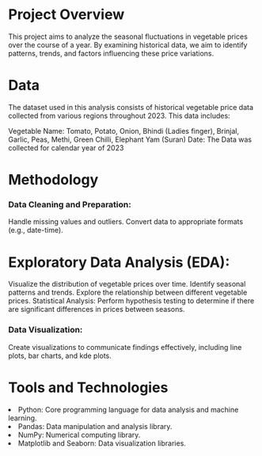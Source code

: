 # Project Overview
This project aims to analyze the seasonal fluctuations in vegetable prices over the course of a year. By examining historical data, we aim to identify patterns, trends, and factors influencing these price variations.

# Data
The dataset used in this analysis consists of historical vegetable price data collected from various regions throughout 2023. This data includes:

Vegetable Name: Tomato, Potato, Onion, Bhindi (Ladies finger), Brinjal, Garlic, Peas, Methi, Green Chilli, Elephant Yam (Suran)
Date: The Data was collected for calendar year of 2023

# Methodology

### Data Cleaning and Preparation:

Handle missing values and outliers.
Convert data to appropriate formats (e.g., date-time).

# Exploratory Data Analysis (EDA):

Visualize the distribution of vegetable prices over time.
Identify seasonal patterns and trends.
Explore the relationship between different vegetable prices.
Statistical Analysis:
Perform hypothesis testing to determine if there are significant differences in prices between seasons.

### Data Visualization:
Create visualizations to communicate findings effectively, including line plots, bar charts, and kde plots.

# Tools and Technologies
<li>Python: Core programming language for data analysis and machine learning.
<li>Pandas: Data manipulation and analysis library.
<li>NumPy: Numerical computing library.
<li>Matplotlib and Seaborn: Data visualization libraries.
